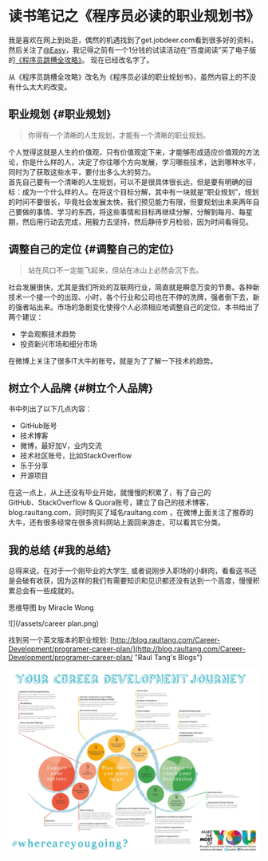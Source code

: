 # 读书笔记之《程序员必读的职业规划书》

我是喜欢在网上到处逛，偶然的机遇找到了get.jobdeer.com看到很多好的资料，然后关注了[@Easy](http://weibo.com/easy)，我记得之前有一个1分钱的试读活动在“百度阅读”买了电子版的[《程序员跳槽全攻略》](http://yuedu.baidu.com/ebook/e8a5fb44af45b307e9719736)。 现在已经改名字了。

从《程序员跳槽全攻略》改名为《程序员必读的职业规划书》，虽然内容上的不没有什么太大的改变。

## 职业规划 {#职业规划}

> 你得有一个清晰的人生规划，才能有一个清晰的职业规划。

个人觉得这就是人生的价值观，只有价值观定下来，才能够形成适应价值观的方法论，你是什么样的人，决定了你往哪个方向发展，学习哪些技术，达到哪种水平，同时为了获取这些水平，要付出多么大的努力。  
首先自己要有一个清晰的人生规划，可以不是很具体很长远，但是要有明确的目标：成为一个什么样的人。在将这个目标分解，其中有一块就是“职业规划”，规划的时间不要很长，毕竟社会发展太快，我们预见能力有限，但要规划出未来两年自己要做的事情、学习的东西，将这些事情和目标再继续分解，分解到每月、每星期，然后用行动去完成，用毅力去坚持，然后静待岁月检验，因为时间看得见。

## 调整自己的定位 {#调整自己的定位}

> 站在风口不一定能飞起来，但站在冰山上必然会沉下去。

社会发展很快，尤其是我们所处的互联网行业，简直就是瞬息万变的节奏。各种新技术一个接一个的出现、小时，各个行业和公司也在不停的洗牌，强者倒下去，新的强者站出来。市场的急剧变化使得个人必须相应地调整自己的定位，本书给出了两个建议：

* 学会观察技术趋势
* 投资新兴市场和细分市场

在微博上关注了很多IT大牛的账号，就是为了了解一下技术的趋势。

## 树立个人品牌 {#树立个人品牌}

书中列出了以下几点内容：

* GitHub账号
* 技术博客
* 微博，最好加V，业内交流
* 技术社区账号，比如StackOverflow
* 乐于分享
* 开源项目

在这一点上，从上还没有毕业开始，就慢慢的积累了，有了自己的  
GitHub、StackOverflow & Quora账号，建立了自己的技术博客，blog.raultang.com，同时购买了域名raultang.com ，在微博上面关注了推荐的大牛，还有很多经常在很多资料网站上面回来游走，可以看其它分类。

## 我的总结 {#我的总结}

总得来说，在对于一个刚毕业的大学生, 或者说刚步入职场的小鲜肉，看看这书还是会破有收获，因为这样的我们有需要知识和见识都还没有达到一个高度，慢慢积累总会有一些成就的。

思维导图 by Miracle Wong

![](/assets/career plan.png)

找到另一个英文版本的职业规划: [http://blog.raultang.com/Career-Development/programer-career-plan/](http://blog.raultang.com/Career-Development/programer-career-plan/ "Raul Tang&apos;s Blogs")

![](/assets/Career-Development-Journey-Map-V2.jpg)



